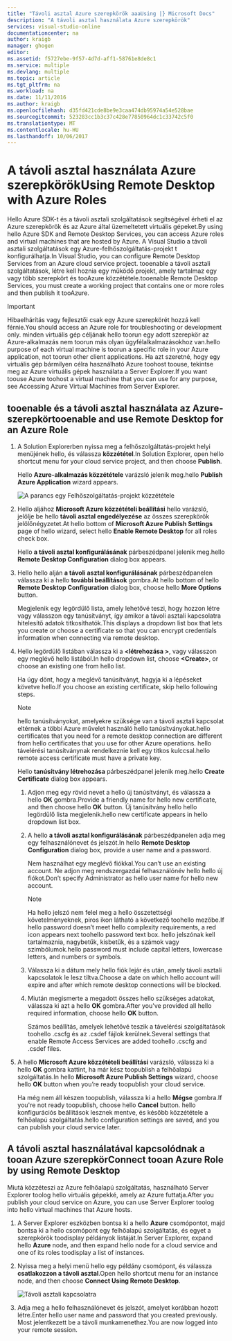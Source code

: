 ```yaml
---
title: "Távoli asztal Azure szerepkörök aaaUsing |} Microsoft Docs"
description: "A távoli asztal használata Azure szerepkörök"
services: visual-studio-online
documentationcenter: na
author: kraigb
manager: ghogen
editor: 
ms.assetid: f5727ebe-9f57-4d7d-aff1-58761e8de8c1
ms.service: multiple
ms.devlang: multiple
ms.topic: article
ms.tgt_pltfrm: na
ms.workload: na
ms.date: 11/11/2016
ms.author: kraigb
ms.openlocfilehash: d35fd421cde8be9e3caa474db95974a54e528bae
ms.sourcegitcommit: 523283cc1b3c37c428e77850964dc1c33742c5f0
ms.translationtype: MT
ms.contentlocale: hu-HU
ms.lasthandoff: 10/06/2017
---
```

# <a name="using-remote-desktop-with-azure-roles"></a><span data-ttu-id="50dd6-103">A távoli asztal használata Azure szerepkörök</span><span class="sxs-lookup"><span data-stu-id="50dd6-103">Using Remote Desktop with Azure Roles</span></span>
<span data-ttu-id="50dd6-104">Hello Azure SDK-t és a távoli asztali szolgáltatások segítségével érheti el az Azure szerepkörök és az Azure által üzemeltetett virtuális gépeket.</span><span class="sxs-lookup"><span data-stu-id="50dd6-104">By using hello Azure SDK and Remote Desktop Services, you can access Azure roles and virtual machines that are hosted by Azure.</span></span> <span data-ttu-id="50dd6-105">A Visual Studio a távoli asztali szolgáltatások egy Azure-felhőszolgáltatás-projekt t konfigurálhatja.</span><span class="sxs-lookup"><span data-stu-id="50dd6-105">In Visual Studio, you can configure Remote Desktop Services from an Azure cloud service project.</span></span> <span data-ttu-id="50dd6-106">tooenable a távoli asztali szolgáltatások, létre kell hoznia egy működő projekt, amely tartalmaz egy vagy több szerepkört és tooAzure közzététele.</span><span class="sxs-lookup"><span data-stu-id="50dd6-106">tooenable Remote Desktop Services, you must create a working project that contains one or more roles and then publish it tooAzure.</span></span>

> [!IMPORTANT]
> <span data-ttu-id="50dd6-107">Hibaelhárítás vagy fejlesztői csak egy Azure szerepkörét hozzá kell férnie.</span><span class="sxs-lookup"><span data-stu-id="50dd6-107">You should access an Azure role for troubleshooting or development only.</span></span> <span data-ttu-id="50dd6-108">minden virtuális gép céljának hello toorun egy adott szerepkör az Azure-alkalmazás nem toorun más olyan ügyfélalkalmazásokhoz van.</span><span class="sxs-lookup"><span data-stu-id="50dd6-108">hello purpose of each virtual machine is toorun a specific role in your Azure application, not toorun other client applications.</span></span> <span data-ttu-id="50dd6-109">Ha azt szeretné, hogy egy virtuális gép bármilyen célra használható Azure toohost toouse, tekintse meg az Azure virtuális gépek használata a Server Explorer.</span><span class="sxs-lookup"><span data-stu-id="50dd6-109">If you want toouse Azure toohost a virtual machine that you can use for any purpose, see Accessing Azure Virtual Machines from Server Explorer.</span></span>
> 
> 

## <a name="tooenable-and-use-remote-desktop-for-an-azure-role"></a><span data-ttu-id="50dd6-110">tooenable és a távoli asztal használata az Azure-szerepkör</span><span class="sxs-lookup"><span data-stu-id="50dd6-110">tooenable and use Remote Desktop for an Azure Role</span></span>
1. <span data-ttu-id="50dd6-111">A Solution Explorerben nyissa meg a felhőszolgáltatás-projekt helyi menüjének hello, és válassza **közzététel**.</span><span class="sxs-lookup"><span data-stu-id="50dd6-111">In Solution Explorer, open hello shortcut menu for your cloud service project, and then choose **Publish**.</span></span>
   
    <span data-ttu-id="50dd6-112">Hello **Azure-alkalmazás közzététele** varázsló jelenik meg.</span><span class="sxs-lookup"><span data-stu-id="50dd6-112">hello **Publish Azure Application** wizard appears.</span></span>
   
    ![A parancs egy Felhőszolgáltatás-projekt közzététele](./media/vs-azure-tools-remote-desktop-roles/IC799161.png)
2. <span data-ttu-id="50dd6-114">Hello aljához **Microsoft Azure közzétételi beállítási** hello varázsló, jelölje be hello **távoli asztal engedélyezése** az összes szerepkörök jelölőnégyzetet.</span><span class="sxs-lookup"><span data-stu-id="50dd6-114">At hello bottom of **Microsoft Azure Publish Settings** page of hello wizard, select hello **Enable Remote Desktop** for all roles check box.</span></span> 
   
    <span data-ttu-id="50dd6-115">Hello **a távoli asztal konfigurálásának** párbeszédpanel jelenik meg.</span><span class="sxs-lookup"><span data-stu-id="50dd6-115">hello **Remote Desktop Configuration** dialog box appears.</span></span>
3. <span data-ttu-id="50dd6-116">Hello hello alján **a távoli asztal konfigurálásának** párbeszédpanelen válassza ki a hello **további beállítások** gombra.</span><span class="sxs-lookup"><span data-stu-id="50dd6-116">At hello bottom of hello **Remote Desktop Configuration** dialog box, choose hello **More Options** button.</span></span> 
   
    <span data-ttu-id="50dd6-117">Megjelenik egy legördülő lista, amely lehetővé teszi, hogy hozzon létre vagy válasszon egy tanúsítványt, így amikor a távoli asztali kapcsolatra hitelesítő adatok titkosíthatók.</span><span class="sxs-lookup"><span data-stu-id="50dd6-117">This displays a dropdown list box that lets you create or choose a certificate so that you can encrypt credentials information when connecting via remote desktop.</span></span>
4. <span data-ttu-id="50dd6-118">Hello legördülő listában válassza ki a  **&lt;létrehozása >**, vagy válasszon egy meglévő hello listából.</span><span class="sxs-lookup"><span data-stu-id="50dd6-118">In hello dropdown list, choose **&lt;Create>**, or choose an existing one from hello list.</span></span> 
   
    <span data-ttu-id="50dd6-119">Ha úgy dönt, hogy a meglévő tanúsítványt, hagyja ki a lépéseket követve hello.</span><span class="sxs-lookup"><span data-stu-id="50dd6-119">If you choose an existing certificate, skip hello following steps.</span></span>
   
   > [!NOTE]
   > <span data-ttu-id="50dd6-120">hello tanúsítványokat, amelyekre szüksége van a távoli asztali kapcsolat eltérnek a többi Azure művelet használó hello tanúsítványokat.</span><span class="sxs-lookup"><span data-stu-id="50dd6-120">hello certificates that you need for a remote desktop connection are different from hello certificates that you use for other Azure operations.</span></span> <span data-ttu-id="50dd6-121">hello távelérési tanúsítványnak rendelkeznie kell egy titkos kulccsal.</span><span class="sxs-lookup"><span data-stu-id="50dd6-121">hello remote access certificate must have a private key.</span></span>
   > 
   > 
   
    <span data-ttu-id="50dd6-122">Hello **tanúsítvány létrehozása** párbeszédpanel jelenik meg.</span><span class="sxs-lookup"><span data-stu-id="50dd6-122">hello **Create Certificate** dialog box appears.</span></span>
   
   1. <span data-ttu-id="50dd6-123">Adjon meg egy rövid nevet a hello új tanúsítványt, és válassza a hello **OK** gombra.</span><span class="sxs-lookup"><span data-stu-id="50dd6-123">Provide a friendly name for hello new certificate, and then choose hello **OK** button.</span></span> <span data-ttu-id="50dd6-124">Új tanúsítvány hello hello legördülő lista megjelenik.</span><span class="sxs-lookup"><span data-stu-id="50dd6-124">hello new certificate appears in hello dropdown list box.</span></span>
   2. <span data-ttu-id="50dd6-125">A hello **a távoli asztal konfigurálásának** párbeszédpanelen adja meg egy felhasználónevet és jelszót.</span><span class="sxs-lookup"><span data-stu-id="50dd6-125">In hello **Remote Desktop Configuration** dialog box, provide a user name and a password.</span></span>
      
       <span data-ttu-id="50dd6-126">Nem használhat egy meglévő fiókkal.</span><span class="sxs-lookup"><span data-stu-id="50dd6-126">You can’t use an existing account.</span></span> <span data-ttu-id="50dd6-127">Ne adjon meg rendszergazdai felhasználónév hello hello új fiókot.</span><span class="sxs-lookup"><span data-stu-id="50dd6-127">Don’t specify Administrator as hello user name for hello new account.</span></span>
      
      > [!NOTE]
      > <span data-ttu-id="50dd6-128">Ha hello jelszó nem felel meg a hello összetettségi követelményeknek, piros ikon látható a következő toohello mezőbe.</span><span class="sxs-lookup"><span data-stu-id="50dd6-128">If hello password doesn’t meet hello complexity requirements, a red icon appears next toohello password text box.</span></span> <span data-ttu-id="50dd6-129">hello jelszónak kell tartalmaznia, nagybetűk, kisbetűk, és a számok vagy szimbólumok.</span><span class="sxs-lookup"><span data-stu-id="50dd6-129">hello password must include capital letters, lowercase letters, and numbers or symbols.</span></span>
      > 
      > 
   3. <span data-ttu-id="50dd6-130">Válassza ki a dátum mely hello fiók lejár és után, amely távoli asztali kapcsolatok le lesz tiltva.</span><span class="sxs-lookup"><span data-stu-id="50dd6-130">Choose a date on which hello account will expire and after which remote desktop connections will be blocked.</span></span>
   4. <span data-ttu-id="50dd6-131">Miután megismerte a megadott összes hello szükséges adatokat, válassza ki azt a hello **OK** gombra.</span><span class="sxs-lookup"><span data-stu-id="50dd6-131">After you've provided all hello required information, choose hello **OK** button.</span></span>
      
       <span data-ttu-id="50dd6-132">Számos beállítás, amelyek lehetővé teszik a távelérési szolgáltatások toohello .cscfg és az .csdef fájlok kerülnek.</span><span class="sxs-lookup"><span data-stu-id="50dd6-132">Several settings that enable Remote Access Services are added toohello .cscfg and .csdef files.</span></span>
5. <span data-ttu-id="50dd6-133">A hello **Microsoft Azure közzétételi beállítási** varázsló, válassza ki a hello **OK** gombra kattint, ha már kész toopublish a felhőalapú szolgáltatás.</span><span class="sxs-lookup"><span data-stu-id="50dd6-133">In hello **Microsoft Azure Publish Settings** wizard, choose hello **OK** button when you’re ready toopublish your cloud service.</span></span>
   
    <span data-ttu-id="50dd6-134">Ha még nem áll készen toopublish, válassza ki a hello **Mégse** gombra.</span><span class="sxs-lookup"><span data-stu-id="50dd6-134">If you're not ready toopublish, choose hello **Cancel** button.</span></span> <span data-ttu-id="50dd6-135">hello konfigurációs beállítások lesznek mentve, és később közzététele a felhőalapú szolgáltatás.</span><span class="sxs-lookup"><span data-stu-id="50dd6-135">hello configuration settings are saved, and you can publish your cloud service later.</span></span>

## <a name="connect-tooan-azure-role-by-using-remote-desktop"></a><span data-ttu-id="50dd6-136">A távoli asztal használatával kapcsolódnak a tooan Azure szerepkör</span><span class="sxs-lookup"><span data-stu-id="50dd6-136">Connect tooan Azure Role by using Remote Desktop</span></span>
<span data-ttu-id="50dd6-137">Miutá közzéteszi az Azure felhőalapú szolgáltatás, használható Server Explorer toolog hello virtuális gépekké, amely az Azure futtatja.</span><span class="sxs-lookup"><span data-stu-id="50dd6-137">After you publish your cloud service on Azure, you can use Server Explorer toolog into hello virtual machines that Azure hosts.</span></span> 

1. <span data-ttu-id="50dd6-138">A Server Explorer eszközben bontsa ki a hello **Azure** csomópontot, majd bontsa ki a hello csomópont egy felhőalapú szolgáltatás, és egyet a szerepkörök toodisplay példányok listáját.</span><span class="sxs-lookup"><span data-stu-id="50dd6-138">In Server Explorer, expand hello **Azure** node, and then expand hello node for a cloud service and one of its roles toodisplay a list of instances.</span></span>
2. <span data-ttu-id="50dd6-139">Nyissa meg a helyi menü hello egy példány csomópont, és válassza **csatlakozzon a távoli asztal**.</span><span class="sxs-lookup"><span data-stu-id="50dd6-139">Open hello shortcut menu for an instance node, and then choose **Connect Using Remote Desktop**.</span></span>
   
    ![Távoli asztali kapcsolatra](./media/vs-azure-tools-remote-desktop-roles/IC799162.png)
3. <span data-ttu-id="50dd6-141">Adja meg a hello felhasználónevet és jelszót, amelyet korábban hozott létre.</span><span class="sxs-lookup"><span data-stu-id="50dd6-141">Enter hello user name and password that you created previously.</span></span> <span data-ttu-id="50dd6-142">Most jelentkezett be a távoli munkamenethez.</span><span class="sxs-lookup"><span data-stu-id="50dd6-142">You are now logged into your remote session.</span></span>

